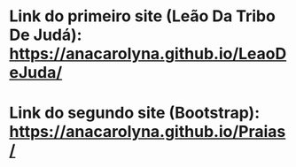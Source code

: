 # Link do primeiro site (Leão Da Tribo De Judá): https://anacarolyna.github.io/LeaoDeJuda/
# Link do segundo site (Bootstrap): https://anacarolyna.github.io/Praias/
